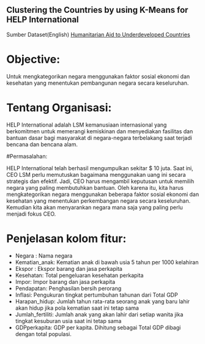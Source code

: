 ## Clustering the Countries by using K-Means for HELP International
Sumber Dataset(English)
[Humanitarian Aid to Underdeveloped Countries](https://www.kaggle.com/ramlalnaik/humanitarian-aid-to-underdeveloped-countries/data)

# Objective: 

Untuk mengkategorikan negara menggunakan faktor sosial ekonomi dan kesehatan yang menentukan pembangunan negara secara keseluruhan.


# Tentang Organisasi:

HELP International adalah LSM kemanusiaan internasional yang berkomitmen untuk memerangi kemiskinan dan menyediakan fasilitas dan bantuan dasar bagi masyarakat di negara-negara terbelakang saat terjadi bencana dan bencana alam.

 

#Permasalahan:

HELP International telah berhasil mengumpulkan sekitar $ 10 juta. Saat ini, CEO LSM perlu memutuskan bagaimana menggunakan uang ini secara strategis dan efektif. Jadi, CEO harus mengambil keputusan untuk memilih negara yang paling membutuhkan bantuan. Oleh karena itu, kita harus mengkategorikan negara menggunakan beberapa faktor sosial ekonomi dan kesehatan yang menentukan perkembangan negara secara keseluruhan. Kemudian kita akan menyarankan negara mana saja  yang paling perlu menjadi fokus CEO.

 

# Penjelasan kolom fitur:

- Negara : Nama negara
- Kematian_anak: Kematian anak di bawah usia 5 tahun per 1000 kelahiran
- Ekspor : Ekspor barang dan jasa perkapita
- Kesehatan: Total pengeluaran kesehatan perkapita
- Impor: Impor barang dan jasa perkapita
- Pendapatan: Penghasilan bersih perorang
- Inflasi: Pengukuran tingkat pertumbuhan tahunan dari Total GDP 
- Harapan_hidup: Jumlah tahun rata-rata seorang anak yang baru lahir akan hidup jika pola kematian saat ini tetap sama
- Jumlah_fertiliti: Jumlah anak yang akan lahir dari setiap wanita jika tingkat kesuburan usia saat ini tetap sama
- GDPperkapita: GDP per kapita. Dihitung sebagai Total GDP dibagi dengan total populasi. 
